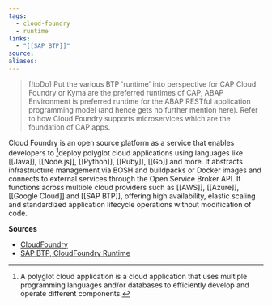 ```yaml
---
tags:
  - cloud-foundry
  - runtime
links:
  - "[[SAP BTP]]"
source:
aliases:
---
```

> [!toDo] Put the various BTP 'runtime' into perspective for CAP
> Cloud Foundry or Kyma are the preferred runtimes of CAP, ABAP Environment is preferred runtime for the ABAP RESTful application programming model (and hence gets no further mention here). Refer to how Cloud Foundry supports microservices which are the foundation of CAP apps.

Cloud Foundry is an open source platform as a service that enables developers to [^1]deploy polyglot cloud applications using languages like [[Java]], [[Node.js]], [[Python]], [[Ruby]], [[Go]] and more. It abstracts infrastructure management via BOSH and buildpacks or Docker images and connects to external services through the Open Service Broker API. It functions across multiple cloud providers such as [[AWS]], [[Azure]], [[Google Cloud]] and [[SAP BTP]], offering high availability, elastic scaling and standardized application lifecycle operations without modification of code.

**Sources**
- [CloudFoundry](https://www.cloudfoundry.org/)
- [SAP BTP, CloudFoundry Runtime](https://www.sap.com/germany/products/technology-platform/btp-cloud-foundry-runtime.html)

[^1]: A polyglot cloud application is a cloud application that uses multiple programming languages and/or databases to efficiently develop and operate different components.
